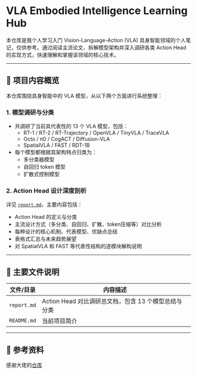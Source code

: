 # VLA Embodied Intelligence Learning Hub

本仓库是我个人学习入门 Vision-Language-Action (VLA) 具身智能领域的个人笔记，仅供参考。通过阅读主流论文、拆解模型架构并深入调研各类 Action Head 的实现方式，快速理解和掌握该领域的核心技术。

---

## 📘 项目内容概览

本仓库围绕具身智能中的 VLA 模型，从以下两个方面进行系统整理：

### 1. **模型调研与分类**

- 共调研了当前具代表性的 13 个 VLA 模型，包括：
  - RT-1 / RT-2 / RT-Trajectory / OpenVLA / TinyVLA / TraceVLA
  - Octo / π0 / CogACT / Diffusion-VLA
  - SpatialVLA / FAST / RDT-1B
- 每个模型都根据其架构特点归类为：
  - 多分类器模型
  - 自回归 token 模型
  - 扩散式控制模型

### 2. **Action Head 设计深度剖析**

详见 [`report.md`](./report.md)，主要内容包括：

- Action Head 的定义与分类
- 主流设计方式（多分类、自回归、扩散、token压缩等）对比分析
- 每种设计的核心机制、代表模型、优缺点总结
- 表格式汇总与未来趋势展望
- 对 SpatialVLA 和 FAST 等代表性结构的逐模块解构说明

---

## 📂 主要文件说明

| 文件/目录        | 内容描述                                               |
|------------------|--------------------------------------------------------|
| `report.md`      | Action Head 对比调研总文档，包含 13 个模型总结与分类 |
| `README.md`      | 当前项目简介                                            |


---

## 📮 参考资料

感谢大佬的[仓库](https://github.com/TianxingChen/Embodied-AI-Guide)

